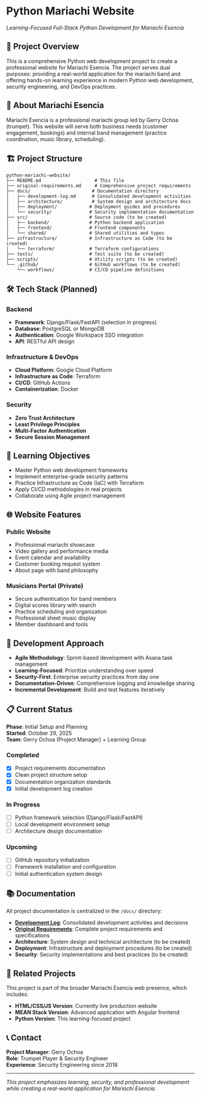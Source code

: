 # Python Mariachi Website
*Learning-Focused Full-Stack Python Development for Mariachi Esencia*

## 🎯 Project Overview

This is a comprehensive Python web development project to create a professional website for Mariachi Esencia. The project serves dual purposes: providing a real-world application for the mariachi band and offering hands-on learning experience in modern Python web development, security engineering, and DevOps practices.

## 🎵 About Mariachi Esencia

Mariachi Esencia is a professional mariachi group led by Gerry Ochoa (trumpet). This website will serve both business needs (customer engagement, bookings) and internal band management (practice coordination, music library, scheduling).

## 🏗️ Project Structure

```
python-mariachi-website/
├── README.md                    # This file
├── original-requirements.md     # Comprehensive project requirements
├── docs/                       # Documentation directory
│   ├── development-log.md      # Consolidated development activities
│   ├── architecture/           # System design and architecture docs
│   ├── deployment/            # Deployment guides and procedures
│   └── security/              # Security implementation documentation
├── src/                       # Source code (to be created)
│   ├── backend/               # Python backend application
│   ├── frontend/              # Frontend components
│   └── shared/                # Shared utilities and types
├── infrastructure/            # Infrastructure as Code (to be created)
│   └── terraform/             # Terraform configurations
├── tests/                     # Test suite (to be created)
├── scripts/                   # Utility scripts (to be created)
└── .github/                   # GitHub workflows (to be created)
    └── workflows/             # CI/CD pipeline definitions
```

## 🛠️ Tech Stack (Planned)

### Backend
- **Framework**: Django/Flask/FastAPI (selection in progress)
- **Database**: PostgreSQL or MongoDB
- **Authentication**: Google Workspace SSO integration
- **API**: RESTful API design

### Infrastructure & DevOps
- **Cloud Platform**: Google Cloud Platform
- **Infrastructure as Code**: Terraform
- **CI/CD**: GitHub Actions
- **Containerization**: Docker

### Security
- **Zero Trust Architecture**
- **Least Privilege Principles**
- **Multi-Factor Authentication**
- **Secure Session Management**

## 🎯 Learning Objectives

- Master Python web development frameworks
- Implement enterprise-grade security patterns
- Practice Infrastructure as Code (IaC) with Terraform
- Apply CI/CD methodologies in real projects
- Collaborate using Agile project management

## 🌐 Website Features

### Public Website
- Professional mariachi showcase
- Video gallery and performance media
- Event calendar and availability
- Customer booking request system
- About page with band philosophy

### Musicians Portal (Private)
- Secure authentication for band members
- Digital scores library with search
- Practice scheduling and organization
- Professional sheet music display
- Member dashboard and tools

## 🚀 Development Approach

- **Agile Methodology**: Sprint-based development with Asana task management
- **Learning-Focused**: Prioritize understanding over speed
- **Security-First**: Enterprise security practices from day one
- **Documentation-Driven**: Comprehensive logging and knowledge sharing
- **Incremental Development**: Build and test features iteratively

## 📋 Current Status

**Phase**: Initial Setup and Planning  
**Started**: October 29, 2025  
**Team**: Gerry Ochoa (Project Manager) + Learning Group

### Completed
- [x] Project requirements documentation
- [x] Clean project structure setup
- [x] Documentation organization standards
- [x] Initial development log creation

### In Progress
- [ ] Python framework selection (Django/Flask/FastAPI)
- [ ] Local development environment setup
- [ ] Architecture design documentation

### Upcoming
- [ ] GitHub repository initialization
- [ ] Framework installation and configuration
- [ ] Initial authentication system design

## 📚 Documentation

All project documentation is centralized in the `/docs/` directory:

- **[Development Log](docs/development-log.md)**: Consolidated development activities and decisions
- **[Original Requirements](original-requirements.md)**: Complete project requirements and specifications
- **Architecture**: System design and technical architecture (to be created)
- **Deployment**: Infrastructure and deployment procedures (to be created)
- **Security**: Security implementations and best practices (to be created)

## 🔗 Related Projects

This project is part of the broader Mariachi Esencia web presence, which includes:
- **HTML/CSS/JS Version**: Currently live production website
- **MEAN Stack Version**: Advanced application with Angular frontend
- **Python Version**: This learning-focused project

## 📞 Contact

**Project Manager**: Gerry Ochoa  
**Role**: Trumpet Player & Security Engineer  
**Experience**: Security Engineering since 2018

---

*This project emphasizes learning, security, and professional development while creating a real-world application for Mariachi Esencia.*